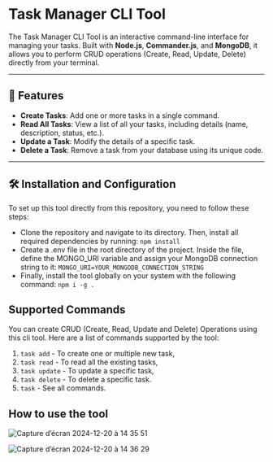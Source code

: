 # Task Manager CLI Tool

The Task Manager CLI Tool is an interactive command-line interface for managing your tasks. Built with **Node.js**, **Commander.js**, and **MongoDB**, it allows you to perform CRUD operations (Create, Read, Update, Delete) directly from your terminal.

---

## 🚀 Features

- **Create Tasks**: Add one or more tasks in a single command.
- **Read All Tasks**: View a list of all your tasks, including details (name, description, status, etc.).
- **Update a Task**: Modify the details of a specific task.
- **Delete a Task**: Remove a task from your database using its unique code.

---

## 🛠️ Installation and Configuration

To set up this tool directly from this repository, you need to follow these steps:

- Clone the repository and navigate to its directory. Then, install all required dependencies by running: `npm install`
- Create a .env file in the root directory of the project. Inside the file, define the MONGO_URI variable and assign your MongoDB connection string to it: `MONGO_URI=YOUR_MONGODB_CONNECTION_STRING`
- Finally, install the tool globally on your system with the following command: `npm i -g .`

## Supported Commands
You can create CRUD (Create, Read, Update and Delete) Operations using this cli tool. Here are a list of commands supported by the tool:
1. `task add` - To create one or multiple new task,
2. `task read` - To read all the existing tasks,
3. `task update` - To update a specific task, 
4. `task delete` - To delete a specific task.
5. `task` - See all commands.

## How to use the tool

![Capture d’écran 2024-12-20 à 14 35 51](https://github.com/user-attachments/assets/f7451188-2303-4a54-bb6d-ad78dbf3d66b)

![Capture d’écran 2024-12-20 à 14 36 29](https://github.com/user-attachments/assets/32387113-46fc-4a9d-9537-502aedd222c1)

